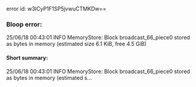 error id: w3lCyP1F1SP5jvwuCTMKDw==
### Bloop error:

25/06/18 00:43:01 INFO MemoryStore: Block broadcast_66_piece0 stored as bytes in memory (estimated size 6.1 KiB, free 4.5 GiB)
#### Short summary: 

25/06/18 00:43:01 INFO MemoryStore: Block broadcast_66_piece0 stored as bytes in memory (estimated s...